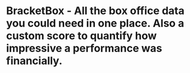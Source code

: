 # BracketBox - All the box office data you could need in one place. Also a custom score to quantify how impressive a performance was financially.
